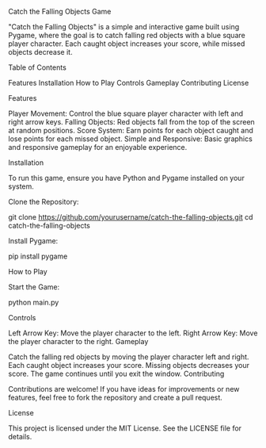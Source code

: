Catch the Falling Objects Game

"Catch the Falling Objects" is a simple and interactive game built using Pygame, where the goal is to catch falling red objects with a blue square player character. Each caught object increases your score, while missed objects decrease it.

Table of Contents

Features
Installation
How to Play
Controls
Gameplay
Contributing
License

Features

Player Movement: Control the blue square player character with left and right arrow keys.
Falling Objects: Red objects fall from the top of the screen at random positions.
Score System: Earn points for each object caught and lose points for each missed object.
Simple and Responsive: Basic graphics and responsive gameplay for an enjoyable experience.

Installation

To run this game, ensure you have Python and Pygame installed on your system.

Clone the Repository:

git clone https://github.com/yourusername/catch-the-falling-objects.git
cd catch-the-falling-objects

Install Pygame:

pip install pygame

How to Play

Start the Game:

python main.py

Controls

Left Arrow Key: Move the player character to the left.
Right Arrow Key: Move the player character to the right.
Gameplay

Catch the falling red objects by moving the player character left and right.
Each caught object increases your score.
Missing objects decreases your score.
The game continues until you exit the window.
Contributing

Contributions are welcome! If you have ideas for improvements or new features, feel free to fork the repository and create a pull request.

License

This project is licensed under the MIT License. See the LICENSE file for details.


